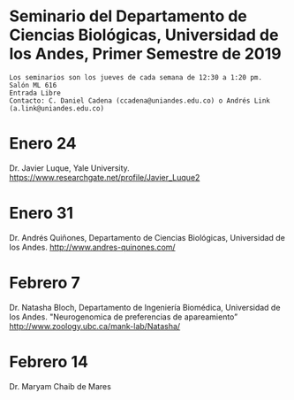# Seminario del Departamento de Ciencias Biológicas, Universidad de los Andes, Primer Semestre de 2019

    Los seminarios son los jueves de cada semana de 12:30 a 1:20 pm.
    Salón ML 616
    Entrada Libre
    Contacto: C. Daniel Cadena (ccadena@uniandes.edu.co) o Andrés Link (a.link@uniandes.edu.co)

# Enero 24

Dr. Javier Luque, Yale University.
https://www.researchgate.net/profile/Javier_Luque2

# Enero 31

Dr. Andrés Quiñones, Departamento de Ciencias Biológicas, Universidad de los Andes.
http://www.andres-quinones.com/

# Febrero 7

Dr. Natasha Bloch, Departamento de Ingeniería Biomédica, Universidad de los Andes.
"Neurogenomica de preferencias de apareamiento”
http://www.zoology.ubc.ca/mank-lab/Natasha/

# Febrero 14

Dr. Maryam Chaib de Mares
